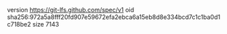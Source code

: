 version https://git-lfs.github.com/spec/v1
oid sha256:972a5a8fff20fd907e59672efa2ebca6a15eb8d8e334bcd7c1c1ba0d1c718be2
size 7143

